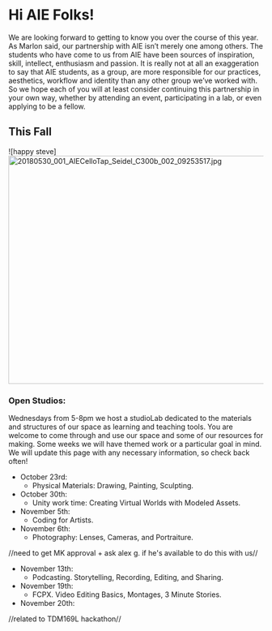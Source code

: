 # Hi AIE Folks!
We are looking forward to getting to know you over the course of this year. As Marlon said, our partnership with AIE isn’t merely one among others. The students who have come to us from AIE have been sources of inspiration, skill, intellect, enthusiasm and passion. It is really not at all an exaggeration to say that AIE students, as a group, are more responsible for our practices, aesthetics, workflow and identity than any other group we’ve worked with. So we hope each of you will at least consider continuing this partnership in your own way, whether by attending an event, participating in a lab, or even applying to be a fellow.
##  This Fall
![happy steve]<a data-flickr-embed="true" href="https://www.flickr.com/photos/boklearninglab/40846027280/in/photolist-25eqyRE-KRfH6Q-27Zaj2a-26ewGC3-GDeLKR-GDeLx6-GDeLmp-23f6iP3-GkMouT-23f6g9U-23f6fJA-23f6fpC-24URAcU-GkMmD8-HS8UvN-GkMkUx-25ZUF5H-24URz15-24URyME-HS8T2L-23f6bT9-GkMiCD-24URxYq-23f6aEY-GkMhyV-25W8jEJ-25ZUDtB-GkMgv2-25ZUDak-25ZUCZa-23f68gu-GkMeVD-23f67Jh-25ZUCmr-25W8hmW-24CMCrt-24URuCY-25ZUBPK-HS8MFf-25ZUBvZ-23f65zh-HS8LUW-GkMbge-25ZUAXV-24URsWm-25W8e8w-25ZUztH-23f61Cj-25W5vXj-25ZRVPD" title="20180530_001_AIECelloTap_Seidel_C300b_002_09253517.jpg"><img src="https://live.staticflickr.com/1746/40846027280_da8ce2673a_h.jpg" width="800" height="450" alt="20180530_001_AIECelloTap_Seidel_C300b_002_09253517.jpg"></a><script async src="//embedr.flickr.com/assets/client-code.js" charset="utf-8"></script>
### Open Studios:
Wednesdays from 5-8pm we host a studioLab dedicated to the materials and structures of our space as learning and teaching tools. You are welcome to come through and use our space and some of our resources for making. Some weeks we will have themed work or a particular goal in mind. We will update this page with any necessary information, so check back often!

- October 23rd:
  - Physical Materials: Drawing, Painting, Sculpting.
- October 30th:
  - Unity work time: Creating Virtual Worlds with Modeled Assets.
- November 5th:
  - Coding for Artists.
- November 6th:
  - Photography: Lenses, Cameras, and Portraiture.

//need to get MK approval + ask alex g. if he's available to do this with us//
- November 13th:
  - Podcasting. Storytelling, Recording, Editing, and Sharing.
- November 19th:
  - FCPX. Video Editing Basics, Montages, 3 Minute Stories.
- November 20th:  

//related to TDM169L hackathon//
